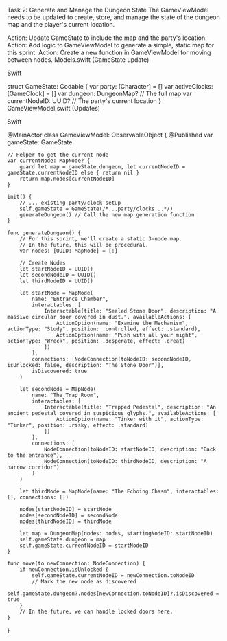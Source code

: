 Task 2: Generate and Manage the Dungeon State
The GameViewModel needs to be updated to create, store, and manage the state of the dungeon map and the player's current location.

Action: Update GameState to include the map and the party's location.
Action: Add logic to GameViewModel to generate a simple, static map for this sprint.
Action: Create a new function in GameViewModel for moving between nodes.
Models.swift (GameState update)

Swift

struct GameState: Codable {
    var party: [Character] = []
    var activeClocks: [GameClock] = []
    var dungeon: DungeonMap? // The full map
    var currentNodeID: UUID? // The party's current location
}
GameViewModel.swift (Updates)

Swift

@MainActor
class GameViewModel: ObservableObject {
    @Published var gameState: GameState

    // Helper to get the current node
    var currentNode: MapNode? {
        guard let map = gameState.dungeon, let currentNodeID = gameState.currentNodeID else { return nil }
        return map.nodes[currentNodeID]
    }

    init() {
        // ... existing party/clock setup
        self.gameState = GameState(/*...party/clocks...*/)
        generateDungeon() // Call the new map generation function
    }

    func generateDungeon() {
        // For this sprint, we'll create a static 3-node map.
        // In the future, this will be procedural.
        var nodes: [UUID: MapNode] = [:]

        // Create Nodes
        let startNodeID = UUID()
        let secondNodeID = UUID()
        let thirdNodeID = UUID()

        let startNode = MapNode(
            name: "Entrance Chamber",
            interactables: [
                Interactable(title: "Sealed Stone Door", description: "A massive circular door covered in dust.", availableActions: [
                    ActionOption(name: "Examine the Mechanism", actionType: "Study", position: .controlled, effect: .standard),
                    ActionOption(name: "Push with all your might", actionType: "Wreck", position: .desperate, effect: .great)
                ])
            ],
            connections: [NodeConnection(toNodeID: secondNodeID, isUnlocked: false, description: "The Stone Door")],
            isDiscovered: true
        )

        let secondNode = MapNode(
            name: "The Trap Room",
            interactables: [
                Interactable(title: "Trapped Pedestal", description: "An ancient pedestal covered in suspicious glyphs.", availableActions: [
                    ActionOption(name: "Tinker with it", actionType: "Tinker", position: .risky, effect: .standard)
                ])
            ],
            connections: [
                NodeConnection(toNodeID: startNodeID, description: "Back to the entrance"),
                NodeConnection(toNodeID: thirdNodeID, description: "A narrow corridor")
            ]
        )
        
        let thirdNode = MapNode(name: "The Echoing Chasm", interactables: [], connections: [])

        nodes[startNodeID] = startNode
        nodes[secondNodeID] = secondNode
        nodes[thirdNodeID] = thirdNode

        let map = DungeonMap(nodes: nodes, startingNodeID: startNodeID)
        self.gameState.dungeon = map
        self.gameState.currentNodeID = startNodeID
    }

    func move(to newConnection: NodeConnection) {
        if newConnection.isUnlocked {
            self.gameState.currentNodeID = newConnection.toNodeID
            // Mark the new node as discovered
            self.gameState.dungeon?.nodes[newConnection.toNodeID]?.isDiscovered = true
        }
        // In the future, we can handle locked doors here.
    }
}